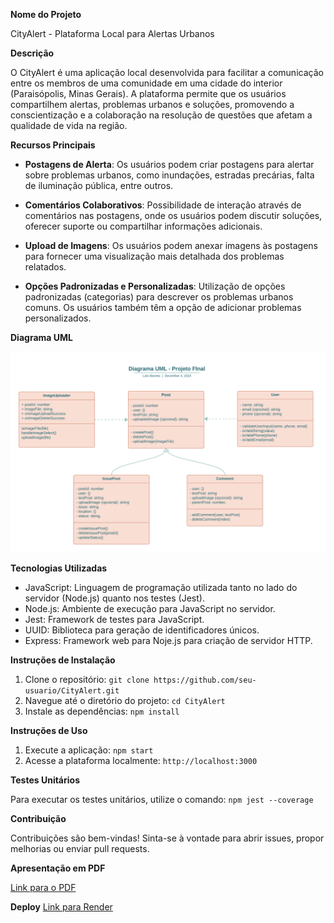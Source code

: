 **Nome do Projeto**

CityAlert - Plataforma Local para Alertas Urbanos

**Descrição**

O CityAlert é uma aplicação local desenvolvida para facilitar a comunicação entre os membros de uma comunidade em uma cidade do interior (Paraisópolis, Minas Gerais). A plataforma permite que os usuários compartilhem alertas, problemas urbanos e soluções, promovendo a conscientização e a colaboração na resolução de questões que afetam a qualidade de vida na região.

**Recursos Principais**

- **Postagens de Alerta**: Os usuários podem criar postagens para alertar sobre problemas urbanos, como inundações, estradas precárias, falta de iluminação pública, entre outros.

- **Comentários Colaborativos**: Possibilidade de interação através de comentários nas postagens, onde os usuários podem discutir soluções, oferecer suporte ou compartilhar informações adicionais.

- **Upload de Imagens**: Os usuários podem anexar imagens às postagens para fornecer uma visualização mais detalhada dos problemas relatados.

- **Opções Padronizadas e Personalizadas**: Utilização de opções padronizadas (categorias) para descrever os problemas urbanos comuns. Os usuários também têm a opção de adicionar problemas personalizados.

**Diagrama UML**

![Diagrama UML](/public/assets/images/uml_projeto_final.png)

**Tecnologias Utilizadas**

- JavaScript: Linguagem de programação utilizada tanto no lado do servidor (Node.js) quanto nos testes (Jest).
- Node.js: Ambiente de execução para JavaScript no servidor.
- Jest: Framework de testes para JavaScript.
- UUID: Biblioteca para geração de identificadores únicos.
- Express: Framework web para Noje.js para criação de servidor HTTP.

**Instruções de Instalação**

1. Clone o repositório: `git clone https://github.com/seu-usuario/CityAlert.git`
2. Navegue até o diretório do projeto: `cd CityAlert`
3. Instale as dependências: `npm install`

**Instruções de Uso**

1. Execute a aplicação: `npm start`
2. Acesse a plataforma localmente: `http://localhost:3000`

**Testes Unitários**

Para executar os testes unitários, utilize o comando: `npm jest --coverage`

**Contribuição**

Contribuições são bem-vindas! Sinta-se à vontade para abrir issues, propor melhorias ou enviar pull requests.

**Apresentação em PDF**

[Link para o PDF](https://drive.google.com/file/d/1MJAvsyBTZhE71QPgA6WQl_SdM5MORnFM/view?usp=sharing)

**Deploy**
[Link para Render](https://city-alert.onrender.com/)
